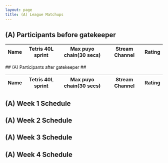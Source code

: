 ```yaml
---
layout: page
title: (A) League Matchups
---
```



## (A) Participants before gatekeeper ##

<table>
  <thead>
    <tr>
      <th>Name</th>
	    <th>Tetris 40L sprint</th> 
	    <th>Max puyo chain(30 secs)</th>
	    <th>Stream Channel</th>
	    <th>Rating</th>
	</tr>
  </thead>
</table>
## (A) Participants after gatekeeper ##

<table>
  <thead>
    <tr>
      <th>Name</th>
	    <th>Tetris 40L sprint</th> 
	    <th>Max puyo chain(30 secs)</th>
	    <th>Stream Channel</th>
	    <th>Rating</th>
	</tr>
  </thead>
</table>
	
## (A) Week 1 Schedule ##


## (A) Week 2 Schedule ##


## (A) Week 3 Schedule ##


## (A) Week 4 Schedule ##



